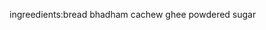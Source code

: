 ingreedients:bread
             bhadham
             cachew
             ghee
             powdered sugar
